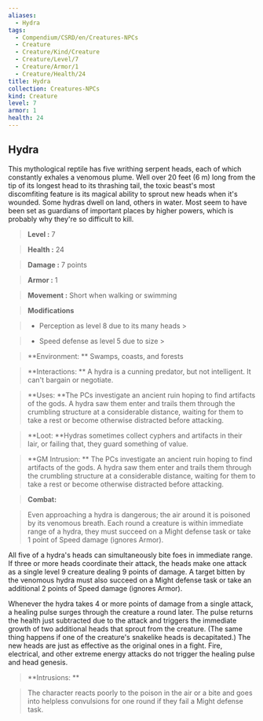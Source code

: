 ```yaml
---
aliases:
  - Hydra
tags:
  - Compendium/CSRD/en/Creatures-NPCs
  - Creature
  - Creature/Kind/Creature
  - Creature/Level/7
  - Creature/Armor/1
  - Creature/Health/24
title: Hydra
collection: Creatures-NPCs
kind: Creature
level: 7
armor: 1
health: 24
---
```

## Hydra    
This mythological reptile has five writhing serpent heads, each of which constantly exhales a venomous plume. Well over 20 feet (6 m) long from the tip of its longest head to its thrashing tail, the toxic beast's most discomfiting feature is its magical ability to sprout new heads when it's wounded. Some hydras dwell on land, others in water. Most seem to have been set as guardians of important places by higher powers, which is probably why they're so difficult to kill.    
  
    
> **Level :** 7    
> **Health :** 24    
> **Damage :** 7 points    
> **Armor :** 1    
> **Movement :** Short when walking or swimming    
> **Modifications**    
>- Perception as level 8 due to its many heads >  
>    
>- Speed defense as level 5 due to size >  
>    
> **Environment: ** Swamps, coasts, and forests    
> **Interactions: ** A hydra is a cunning predator, but not intelligent. It can't bargain or negotiate.    
> **Uses: **The PCs investigate an ancient ruin hoping to find artifacts of the gods. A hydra saw them enter and trails them through the crumbling structure at a considerable distance, waiting for them to take a rest or become otherwise distracted before attacking.    
> **Loot: **Hydras sometimes collect cyphers and artifacts in their lair, or failing that, they guard something of value.    
> **GM Intrusion: ** The PCs investigate an ancient ruin hoping to find artifacts of the gods. A hydra saw them enter and trails them through the crumbling structure at a considerable distance, waiting for them to take a rest or become otherwise distracted before attacking.    
  
> **Combat:**   
> Even approaching a hydra is dangerous; the air around it is poisoned by its venomous breath. Each round a creature is within immediate range of a hydra, they must succeed on a Might defense task or take 1 point of Speed damage (ignores Armor).   
All five of a hydra's heads can simultaneously bite foes in immediate range. If three or more heads coordinate their attack, the heads make one attack as a single level 9 creature dealing 9 points of damage. A target bitten by the venomous hydra must also succeed on a Might defense task or take an additional 2 points of Speed damage (ignores Armor).   
Whenever the hydra takes 4 or more points of damage from a single attack, a healing pulse surges through the creature a round later. The pulse returns the health just subtracted due to the attack and triggers the immediate growth of two additional heads that sprout from the creature. (The same thing happens if one of the creature's snakelike heads is decapitated.) The new heads are just as effective as the original ones in a fight. Fire, electrical, and other extreme energy attacks do not trigger the healing pulse and head genesis.    
    
  
> **Intrusions: **   
> The character reacts poorly to the poison in the air or a bite and goes into helpless convulsions for one round if they fail a Might defense task.    
